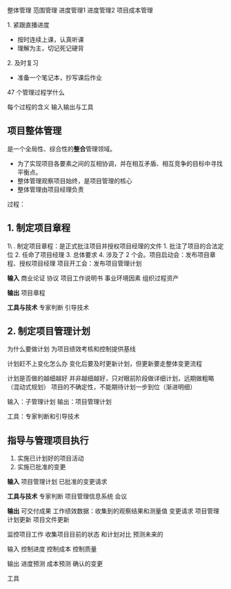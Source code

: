 整体管理
范围管理
进度管理1
进度管理2
项目成本管理

1\. 紧跟直播进度

* 按时连续上课，认真听课
* 理解为主，切记死记硬背

2\. 及时复习

* 准备一个笔记本，抄写课后作业

47 个管理过程学什么

每个过程的含义
输入输出与工具

## 项目整体管理

是一个全局性、综合性的**整合**管理领域。

* 为了实现项目各要素之间的互相协调，并在相互矛盾、相互竞争的目标中寻找平衡点。
* 整体管理观察项目始终，是项目管理的核心
* 整体管理由项目经理负责

过程：

## 1. 制定项目章程

1\ . 制定项目章程：是正式批注项目并授权项目经理的文件  1. 批注了项目的合法定位 2. 任命了项目经理 3. 总体要求 4.
涉及了 2 个会。项目启动会：发布项目章程、授权项目经理 项目开工会：发布项目管理计划

**输入**
商业论证
协议
项目工作说明书
事业环境因素
组织过程资产

**输出**
项目章程

**工具与技术**
专家判断
引导技术

## 2. 制定项目管理计划

为什么要做计划
为项目绩效考核和控制提供基线

计划赶不上变化怎么办
变化后要及时更新计划，但更新要走整体变更流程

计划是否做的越细越好
并非越细越好，只对眼前阶段做详细计划，远期做粗略（混动式规划）
项目的不确定性，不能期待计划一步到位（渐进明细）

输入：子管理计划
输出：项目管理计划

工具：专家判断和引导技术

## 指导与管理项目执行

1. 实施已计划好的项目活动
2. 实施已批准的变更

**输入**
项目管理计划
已批准的变更请求

**工具与技术**
专家判断
项目管理信息系统
会议

**输出**
可交付成果
工作绩效数据：收集到的观察结果和测量值
变更请求
项目管理计划更新
项目文件更新

监控项目工作
收集项目目前的状态
和计划对比
预测未来的

输入
控制进度
控制成本
控制质量

输出
进度预测
成本预测
确认的变更

工具
